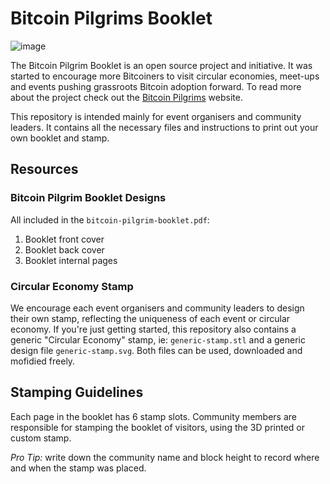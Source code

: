 # Bitcoin Pilgrims Booklet

![image](https://framerusercontent.com/images/h5CgU5SRzE55LeA1MoiVRY9TiD0.webp?scale-down-to=512)

The Bitcoin Pilgrim Booklet is an open source project and initiative. It was started to encourage more Bitcoiners to visit circular economies, meet-ups and events pushing grassroots Bitcoin adoption forward. To read more about the project check out the [Bitcoin Pilgrims](bitcoinpilgrims.com) website.

This repository is intended mainly for event organisers and community leaders. It contains all the necessary files and instructions to print out your own booklet and stamp.

## Resources

### Bitcoin Pilgrim Booklet Designs

All included in the `bitcoin-pilgrim-booklet.pdf`:

1. Booklet front cover
2. Booklet back cover
3. Booklet internal pages

### Circular Economy Stamp

We encourage each event organisers and community leaders to design their own stamp, reflecting the uniqueness of each event or circular economy. If you're just getting started, this repository also contains a generic "Circular Economy" stamp, ie: `generic-stamp.stl` and a generic design file `generic-stamp.svg`. Both files can be used, downloaded and mofidied freely.

## Stamping Guidelines

Each page in the booklet has 6 stamp slots. Community members are responsible for stamping the booklet of visitors, using the 3D printed or custom stamp.

_Pro Tip:_ write down the community name and block height to record where and when the stamp was placed.
